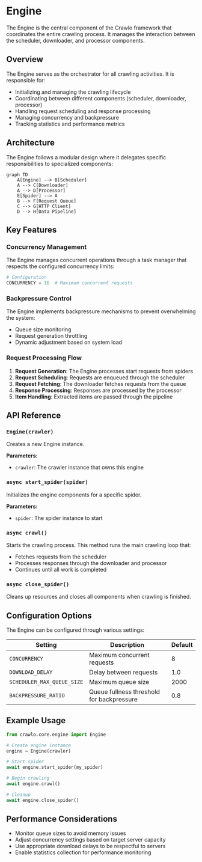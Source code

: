 # Engine

The Engine is the central component of the Crawlo framework that coordinates the entire crawling process. It manages the interaction between the scheduler, downloader, and processor components.

## Overview

The Engine serves as the orchestrator for all crawling activities. It is responsible for:

- Initializing and managing the crawling lifecycle
- Coordinating between different components (scheduler, downloader, processor)
- Handling request scheduling and response processing
- Managing concurrency and backpressure
- Tracking statistics and performance metrics

## Architecture

The Engine follows a modular design where it delegates specific responsibilities to specialized components:

```mermaid
graph TD
    A[Engine] --> B[Scheduler]
    A --> C[Downloader]
    A --> D[Processor]
    E[Spider] --> A
    B --> F[Request Queue]
    C --> G[HTTP Client]
    D --> H[Data Pipeline]
```

## Key Features

### Concurrency Management

The Engine manages concurrent operations through a task manager that respects the configured concurrency limits:

```python
# Configuration
CONCURRENCY = 16  # Maximum concurrent requests
```

### Backpressure Control

The Engine implements backpressure mechanisms to prevent overwhelming the system:

- Queue size monitoring
- Request generation throttling
- Dynamic adjustment based on system load

### Request Processing Flow

1. **Request Generation**: The Engine processes start requests from spiders
2. **Request Scheduling**: Requests are enqueued through the scheduler
3. **Request Fetching**: The downloader fetches requests from the queue
4. **Response Processing**: Responses are processed by the processor
5. **Item Handling**: Extracted items are passed through the pipeline

## API Reference

### `Engine(crawler)`

Creates a new Engine instance.

**Parameters:**
- `crawler`: The crawler instance that owns this engine

### `async start_spider(spider)`

Initializes the engine components for a specific spider.

**Parameters:**
- `spider`: The spider instance to start

### `async crawl()`

Starts the crawling process. This method runs the main crawling loop that:
- Fetches requests from the scheduler
- Processes responses through the downloader and processor
- Continues until all work is completed

### `async close_spider()`

Cleans up resources and closes all components when crawling is finished.

## Configuration Options

The Engine can be configured through various settings:

| Setting | Description | Default |
|---------|-------------|---------|
| `CONCURRENCY` | Maximum concurrent requests | 8 |
| `DOWNLOAD_DELAY` | Delay between requests | 1.0 |
| `SCHEDULER_MAX_QUEUE_SIZE` | Maximum queue size | 2000 |
| `BACKPRESSURE_RATIO` | Queue fullness threshold for backpressure | 0.8 |

## Example Usage

```python
from crawlo.core.engine import Engine

# Create engine instance
engine = Engine(crawler)

# Start spider
await engine.start_spider(my_spider)

# Begin crawling
await engine.crawl()

# Cleanup
await engine.close_spider()
```

## Performance Considerations

- Monitor queue sizes to avoid memory issues
- Adjust concurrency settings based on target server capacity
- Use appropriate download delays to be respectful to servers
- Enable statistics collection for performance monitoring